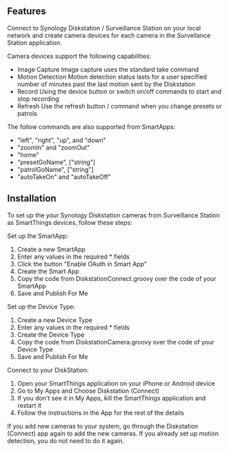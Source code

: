 
## Features

Connect to Synology Diskstation / Surveillance Station on your local network and create camera devices for each camera in the Survellance Station application.

Camera devices support the following capabilities:
- Image Capture
   Image capture uses the standard take command
- Motion Detection
   Motion detection status lasts for a user specified number of minutes past the last motion sent by the Diskstation
- Record 
   Using the device button or switch on/off commands to start and stop recording 
- Refresh
   Use the refresh button / command when you change presets or patrols

The follow commands are also supported from SmartApps:
- "left", "right", "up", and "down"
- "zoomIn" and "zoomOut"
- "home"
- "presetGoName", ["string"]
- "patrolGoName", ["string"]
- "autoTakeOn" and "autoTakeOff"

## Installation

To set up the your Synology Diskstation cameras from Surveillance Station as SmartThings devices, follow these steps:

Set up the SmartApp:
1. Create a new SmartApp
2. Enter any values in the required * fields
3. Click the button "Enable OAuth in Smart App"
4. Create the Smart App
5. Copy the code from DiskstationConnect.groovy over the code of your SmartApp
6. Save and Publish For Me

Set up the Device Type:
1. Create a new Device Type
2. Enter any values in the required * fields
3. Create the Device Type
4. Copy the code from DiskstationCamera.groovy over the code of your Device Type
5. Save and Publish For Me

Connect to your DiskStation:
1. Open your SmartThings application on your iPhone or Android device
2. Go to My Apps and Choose Diskstation (Connect)
3. If you don't see it in My Apps, kill the SmartThings application and restart it
4. Follow the instructions in the App for the rest of the details

If you add new cameras to your system, go through the Diskstation (Connect) app again to add the new cameras. If you already set up motion detection, you do not need to do it again.

